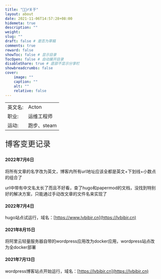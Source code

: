 ```yaml
---
title: "🙋🏻‍♂️关于"
layout: about
date: 2021-11-06T14:57:28+08:00
hidemeta: true
description: ""
weight:
slug: ""
draft: false # 是否为草稿
comments: true
reward: false
showToc: false # 显示目录
TocOpen: false # 自动展开目录
disableShare: true # 底部不显示分享栏
showbreadcrumbs: false
cover:
    image: ""
    caption: ""
    alt: ""
    relative: false
---
```



|           |                    |
| --------- | ------------------ |
| 英文名:   | Acton              |
| 职业:     | 运维工程师         |
| 运动:     | 跑步、steam        |

<p style="font-size: 25px;">博客变更记录</p>

#### 2022年7月6日
将所有文章的名字改为英文，博客内所有url地址应该全都是英文+下划线+小数点的组合了

url中带有中文名太长了而且不好看，查了hugo和papermod的文档，没找到特别好的解决方案，只能通过手动改文章的文件名来实现了


#### 2022年7月4日
hugo站点试运行，域名：[https://www.lvbibir.cn](https://lvbibir.cn)

#### 2021年8月15日
将阿里云轻量服务器自带的wordpress应用改为docker应用，wordpress站点改为全docker部署

#### 2021年7月13日
wordpress博客站点开始运行，域名：[https://lvbibir.cn](https://lvbibir.cn)